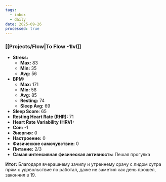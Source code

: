 ```yaml
---
tags:
  - inbox
  - daily
date: 2025-09-26
processed: true
---
```


### [[Projects/Flow|To Flow -1lvl]]

- **Stress:** 
	- **Max:** 83
	- **Min:** 35
	- **Avg:** 56
- **BPM:**
	- **Max:** 171
	- **Min:** 58
	- **Avg:** 85
	- **Resting:** 74
	- **Sleep Avg:** 69
- **Sleep Score**: 65
- **Resting Heart Rate (RHR):** 71
- **Heart Rate Variability (HRV):** 
- **Сон:** -1
- **Энергия:** 0
- **Настроение:** 0
- **Физическое самочувствие:** 0
- **Питание:** 2/3
- **Самая интенсивная физическая активность:** Пешая прогулка

**Итог:**
Благодаря вчерашнему зачилу и утреннему срачу с лидом сутра прям с удовольствие по работал, даже не заметил как день прошел, закончил в 19. 
